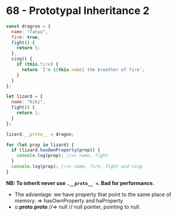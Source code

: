 # 68 - Prototypal Inheritance 2

```js
const dragron = {
  name: "Tanya",
  fire: true,
  fight() {
    return 5;
  },
  sing() {
    if (this.fire) {
      return `I'm ${this.name} the breather of fire`;
    }
  }
};

let lizard = {
  name: "Kiki",
  fight() {
    return 1;
  }
};

lizard.__proto__ = dragon;

for (let prop in lizard) {
  if (lizard.hasOwnProperty(prop)) {
    console.log(prop); //=> name, fight
  }
  console.log(prop); //=> name, fire, fight and sing
}
```

**NB: To inherit never use `.__proto__ =`. Bad for performance.**

- The advantage: we have property that point to the same place of memory. => hasOwnProperty and haProperty
- o.**proto**.**proto** //=> null // null pointer, pointing to null.
